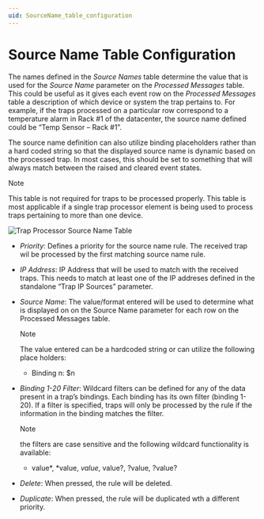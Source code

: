```yaml
---
uid: SourceName_table_configuration
---
```


# Source Name Table Configuration

The names defined in the *Source Names* table determine the value that is used for the *Source Name* parameter on the *Processed Messages* table. This could be useful as it gives each event row on the *Processed Messages* table a description of which device or system the trap pertains to. For example, if the traps processed on a particular row correspond to a temperature alarm in Rack #1 of the datacenter, the source name defined could be “Temp Sensor – Rack #1”.

The source name definition can also utilize binding placeholders rather than a hard coded string so that the displayed source name is dynamic based on the processed trap. In most cases, this should be set to something that will always match between the raised and cleared event states. 

> [!NOTE]
> This table is not required for traps to be processed properly. This table is most applicable if a single trap processor element is being used to process traps pertaining to more than one device.

![Trap Processor Source Name Table](~/user-guide/images/TrapProcessor_SourceNameTable.png)

- *Priority*: Defines a priority for the source name rule. The received trap wil be processed by the first matching source name rule.
- *IP Address*: IP Address that will be used to match with the received traps. This needs to match at least one of the IP addreses defined in the standalone “Trap IP Sources” parameter.
- *Source Name*: The value/format entered will be used to determine what is displayed on on the Source Name parameter for each row on the Processed Messages table.

    > [!NOTE]
    > The value entered can be a hardcoded string or can utilize the following place holders:
    > - Binding n: $n

- *Binding 1-20 Filter*: Wildcard filters can be defined for any of the data present in a trap’s bindings. Each binding has its own filter (binding 1-20). If a filter is specified, traps will only be processed by the rule if the information in the binding matches the filter. 

    > [!NOTE]
    > the filters are case sensitive and the following wildcard functionality is available:
    > - value*, *value, *value*, value?, ?value, ?value?

- *Delete*: When pressed, the rule will be deleted.
- *Duplicate*: When pressed, the rule will be duplicated wth a different priority. 
